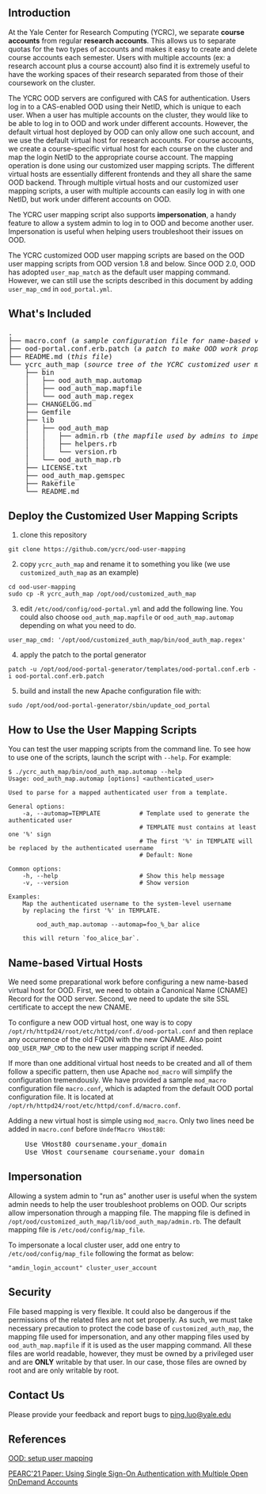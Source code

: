 ## Introduction
At the Yale Center for Research Computing (YCRC), we separate **course 
accounts** from regular **research accounts**. 
This allows us to separate quotas for the two types of accounts and 
makes it easy to create and delete course accounts each semester. Users 
with multiple accounts (ex: a research account plus a course account) 
also find it is extremely useful to have the working spaces of their 
research separated from those of their coursework on the cluster.

The YCRC OOD servers are configured with CAS for authentication. Users
log in to a CAS-enabled OOD using their NetID, which is unique to each
user. When a user has multiple accounts on the cluster, they 
would like to be able to log in to OOD and work under different accounts. 
However, the default virtual host deployed by OOD can only allow one such account,
and we use the default virtual host for research accounts. 
For course accounts, we create  a course-specific virtual host for each course
on the cluster and map the login NetID to the appropriate course account. 
The mapping operation is done using our customized user mapping scripts. 
The different virtual hosts are essentially different frontends and
they all share the same OOD backend. Through multiple virtual hosts and
our customized user mapping scripts, a user with multiple accounts can easily 
log in with one NetID, but work under different accounts on OOD.

The YCRC user mapping script also supports **impersonation**, a handy feature to allow
a system admin to log in to OOD and become another user. Impersonation is useful when
helping users troubleshoot their issues on OOD. 

The YCRC customized OOD user mapping scripts are based on the OOD user mapping scripts 
from OOD version 1.8 and below. Since OOD 2.0, OOD has adopted `user_map_match` 
as the default user mapping command. However, we can still use the scripts described 
in this document by adding `user_map_cmd` in `ood_portal.yml`.

## What's Included
<pre>
.
├── macro.conf (<i>a sample configuration file for name-based virutal hosts</i>)
├── ood-portal.conf.erb.patch (<i>a patch to make OOD work properly with multiple virtual hosts </i>)
├── README.md (<i>this file</i>)
└── ycrc_auth_map (<i>source tree of the YCRC customized user mapping scripts</i>)
    ├── bin
    │   ├── ood_auth_map.automap
    │   ├── ood_auth_map.mapfile
    │   └── ood_auth_map.regex
    ├── CHANGELOG.md
    ├── Gemfile
    ├── lib
    │   ├── ood_auth_map
    │   │   ├── admin.rb (<i>the mapfile used by admins to impersonate a user</i>)
    │   │   ├── helpers.rb
    │   │   └── version.rb
    │   └── ood_auth_map.rb
    ├── LICENSE.txt
    ├── ood_auth_map.gemspec
    ├── Rakefile
    └── README.md
</pre>

## Deploy the Customized User Mapping Scripts
1. clone this repository
```{bash}
git clone https://github.com/ycrc/ood-user-mapping 
``` 
2. copy `ycrc_auth_map` and rename it to something you like (we use `customized_auth_map` as an example)
```{bash}
cd ood-user-mapping
sudo cp -R ycrc_auth_map /opt/ood/customized_auth_map
```
3. edit `/etc/ood/config/ood-portal.yml` and add the following line. You could also choose `ood_auth_map.mapfile` or `ood_auth_map.automap` depending on what you need to do. 
```{bash
user_map_cmd: '/opt/ood/customized_auth_map/bin/ood_auth_map.regex'
```
4. apply the patch to the portal generator
```{bash}
patch -u /opt/ood/ood-portal-generator/templates/ood-portal.conf.erb -i ood-portal.conf.erb.patch
```
5. build and install the new Apache configuration file with: 
```{bash}
sudo /opt/ood/ood-portal-generator/sbin/update_ood_portal
```

## How to Use the User Mapping Scripts

You can test the user mapping scripts from the command line. To see how to use one of the scripts, launch the script with `--help`. For example: 
```{bash}
$ ./ycrc_auth_map/bin/ood_auth_map.automap --help
Usage: ood_auth_map.automap [options] <authenticated_user>

Used to parse for a mapped authenticated user from a template.

General options:
    -a, --automap=TEMPLATE           # Template used to generate the authenticated user
                                     # TEMPLATE must contains at least one '%' sign
                                     # The first '%' in TEMPLATE will be replaced by the authenticated username
                                     # Default: None

Common options:
    -h, --help                       # Show this help message
    -v, --version                    # Show version

Examples:
    Map the authenticated username to the system-level username 
    by replacing the first '%' in TEMPLATE. 

        ood_auth_map.automap --automap=foo_%_bar alice

    this will return `foo_alice_bar`. 
```
## Name-based Virtual Hosts 

We need some preparational work before configuring a new name-based virtual host for OOD. First, we need to 
obtain a Canonical Name (CNAME) Record for the OOD server. Second, we need to update the 
site SSL certificate to accept the new CNAME.  

To configure a new OOD virtual host, one way is to copy `/opt/rh/httpd24/root/etc/httpd/conf.d/ood-portal.conf` and then replace 
any occurrence of the old FQDN with the new CNAME. Also point `OOD_USER_MAP_CMD` to the new user mapping script if needed. 

If more than one additional virtual host needs to be created and all of them follow a specific pattern, 
then use Apache `mod_macro` will simplify the configuration tremendously. 
We have provided a sample `mod_macro` configuration file `macro.conf`, which is adapted from
the default OOD portal configuration file. It is located at `/opt/rh/httpd24/root/etc/httpd/conf.d/macro.conf`. 

Adding a new virtual host is simple using `mod_macro`. Only two lines need be added in `macro.conf` before `UndefMacro VHost80`:
<pre>
    Use VHost80 coursename.your_domain
    Use VHost coursename coursename.your_domain
</pre>

## Impersonation

Allowing a system admin to "run as" another user is useful when the system admin needs to help the user troubleshoot problems on OOD.
Our scripts allow impersonation through a mapping file. 
The mapping file is defined in `/opt/ood/customized_auth_map/lib/ood_auth_map/admin.rb`. 
The default mapping file is `/etc/ood/config/map_file`. 

To impersonate a local cluster user, add one entry to `/etc/ood/config/map_file` following the format as below:

    "amdin_login_account" cluster_user_account


## Security

File based mapping is very flexible. It could also be dangerous if the permissions of 
the related files are not set properly. As such, we must take necessary precaution to protect
the code base of `customized_auth_map`, the mapping file used for impersonation, and any other mapping files 
used by `ood_auth_map.mapfile` if it is used as the user mapping command.
All these files are world readable, however, they must be owned by a privileged user and are **ONLY** writable by that user. 
In our case, those files are owned by root and are only writable by root.

## Contact Us 

Please provide your feedback and report bugs to [ping.luo@yale.edu](mailto:ping.luo@yale.edu)

## References

[OOD: setup user mapping](https://osc.github.io/ood-documentation/latest/authentication/overview/map-user.html)

[PEARC'21 Paper: Using Single Sign-On Authentication with Multiple Open OnDemand Accounts](https://camps.aptaracorp.com/ACM_PMS/PMS/ACM/PEARC21/17/24105510-ba1d-11eb-8d84-166a08e17233/OUT/pearc21-17.html)
